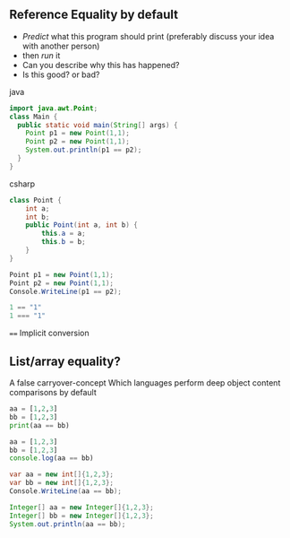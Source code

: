 Reference Equality by default
-----------------------------

* _Predict_ what this program should print (preferably discuss your idea with another person)
* then _run_ it
* Can you describe why this has happened?
* Is this good? or bad?


java
```java
import java.awt.Point;
class Main {
  public static void main(String[] args) {
    Point p1 = new Point(1,1);
    Point p2 = new Point(1,1);
    System.out.println(p1 == p2);
  }
}
```

csharp
```csharp
class Point {
    int a;
    int b;
    public Point(int a, int b) {
        this.a = a;
        this.b = b;
    }
}

Point p1 = new Point(1,1);
Point p2 = new Point(1,1);
Console.WriteLine(p1 == p2);
```


```javascript
1 == "1"
1 === "1"
```
`==` Implicit conversion


List/array equality?
-------------------
A false carryover-concept
Which languages perform deep object content comparisons by default

```python
aa = [1,2,3]
bb = [1,2,3]
print(aa == bb)
```

```javascript
aa = [1,2,3]
bb = [1,2,3]
console.log(aa == bb)
```

```csharp
var aa = new int[]{1,2,3};
var bb = new int[]{1,2,3};
Console.WriteLine(aa == bb);
```

```java
Integer[] aa = new Integer[]{1,2,3};
Integer[] bb = new Integer[]{1,2,3};
System.out.println(aa == bb);
```
